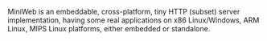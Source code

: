 MiniWeb is an embeddable, cross-platform, tiny HTTP (subset) server implementation, having some real applications on x86 Linux/Windows, ARM Linux, MIPS Linux platforms, either embedded or standalone.